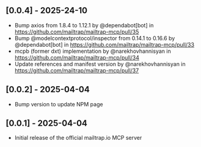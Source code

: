 ## [0.0.4] - 2025-24-10
* Bump axios from 1.8.4 to 1.12.1 by @dependabot[bot] in https://github.com/mailtrap/mailtrap-mcp/pull/35
* Bump @modelcontextprotocol/inspector from 0.14.1 to 0.16.6 by @dependabot[bot] in https://github.com/mailtrap/mailtrap-mcp/pull/33
* mcpb (former dxt) implementation by @narekhovhannisyan in https://github.com/mailtrap/mailtrap-mcp/pull/34
* Update references and manifest version by @narekhovhannisyan in https://github.com/mailtrap/mailtrap-mcp/pull/37

## [0.0.2] - 2025-04-04

- Bump version to update NPM page

## [0.0.1] - 2025-04-04

- Initial release of the official mailtrap.io MCP server
